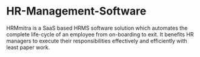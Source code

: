 # HR-Management-Software
HRMmitra is a SaaS based HRMS software solution which automates the complete life-cycle of an employee from on-boarding to exit. It benefits HR managers to execute their responsibilities effectively and efficiently with least paper work.
